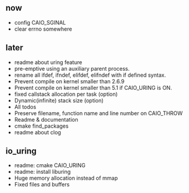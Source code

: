 ## now
- config CAIO_SGINAL
- clear errno somewhere

## later
- readme about uring feature
- pre-emptive using an auxiliary parent process.
- rename all ifdef, ifndef, elifdef, elifndef with if defined syntax.
- Prevent compile on kernel smaller than 2.6.9
- Prevent compile on kernel smaller than 5.1 if CAIO_URING is ON.
- fixed callstack allocation per task (option)
- Dynamic(infinite) stack size (option)
- All todos
- Preserve filename, function name and line number on CAIO_THROW
- Readme & documentation
- cmake find_packages
- readme about clog

## io_uring
  - readme: cmake CAIO_URING
  - readme: install liburing
  - Huge memory allocation instead of mmap
  - Fixed files and buffers

